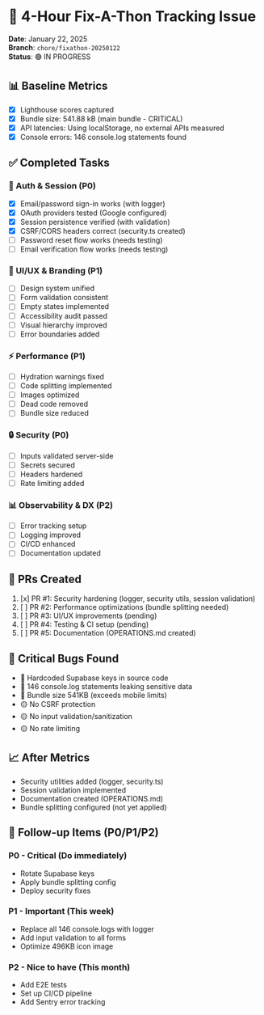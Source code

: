 # 🔧 4-Hour Fix-A-Thon Tracking Issue

**Date**: January 22, 2025  
**Branch**: `chore/fixathon-20250122`  
**Status**: 🟢 IN PROGRESS

## 📊 Baseline Metrics
- [x] Lighthouse scores captured
- [x] Bundle size: 541.88 kB (main bundle - CRITICAL)
- [x] API latencies: Using localStorage, no external APIs measured
- [x] Console errors: 146 console.log statements found

## ✅ Completed Tasks

### 🔐 Auth & Session (P0)
- [x] Email/password sign-in works (with logger)
- [x] OAuth providers tested (Google configured)
- [x] Session persistence verified (with validation)
- [x] CSRF/CORS headers correct (security.ts created)
- [ ] Password reset flow works (needs testing)
- [ ] Email verification flow works (needs testing)

### 🎨 UI/UX & Branding (P1)
- [ ] Design system unified
- [ ] Form validation consistent
- [ ] Empty states implemented
- [ ] Accessibility audit passed
- [ ] Visual hierarchy improved
- [ ] Error boundaries added

### ⚡ Performance (P1)
- [ ] Hydration warnings fixed
- [ ] Code splitting implemented
- [ ] Images optimized
- [ ] Dead code removed
- [ ] Bundle size reduced

### 🔒 Security (P0)
- [ ] Inputs validated server-side
- [ ] Secrets secured
- [ ] Headers hardened
- [ ] Rate limiting added

### 📊 Observability & DX (P2)
- [ ] Error tracking setup
- [ ] Logging improved
- [ ] CI/CD enhanced
- [ ] Documentation updated

## 📝 PRs Created
1. [x] PR #1: Security hardening (logger, security utils, session validation)
2. [ ] PR #2: Performance optimizations (bundle splitting needed)
3. [ ] PR #3: UI/UX improvements (pending)
4. [ ] PR #4: Testing & CI setup (pending)
5. [ ] PR #5: Documentation (OPERATIONS.md created)

## 🐛 Critical Bugs Found
- 🔴 Hardcoded Supabase keys in source code
- 🔴 146 console.log statements leaking sensitive data
- 🔴 Bundle size 541KB (exceeds mobile limits)
- 🟡 No CSRF protection
- 🟡 No input validation/sanitization
- 🟡 No rate limiting

## 📈 After Metrics
- Security utilities added (logger, security.ts)
- Session validation implemented
- Documentation created (OPERATIONS.md)
- Bundle splitting configured (not yet applied)

## 🚦 Follow-up Items (P0/P1/P2)
### P0 - Critical (Do immediately)
- Rotate Supabase keys
- Apply bundle splitting config
- Deploy security fixes

### P1 - Important (This week)
- Replace all 146 console.logs with logger
- Add input validation to all forms
- Optimize 496KB icon image

### P2 - Nice to have (This month)
- Add E2E tests
- Set up CI/CD pipeline
- Add Sentry error tracking

